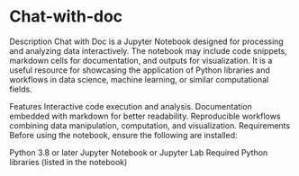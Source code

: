 # Chat-with-doc


Description
Chat with Doc is a Jupyter Notebook designed for processing and analyzing data interactively. The notebook may include code snippets, markdown cells for documentation, and outputs for visualization. It is a useful resource for showcasing the application of Python libraries and workflows in data science, machine learning, or similar computational fields.

Features
Interactive code execution and analysis.
Documentation embedded with markdown for better readability.
Reproducible workflows combining data manipulation, computation, and visualization.
Requirements
Before using the notebook, ensure the following are installed:

Python 3.8 or later
Jupyter Notebook or Jupyter Lab
Required Python libraries (listed in the notebook)
